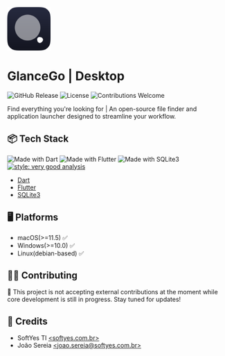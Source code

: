 <img width="100" height="100" src="readme/logo.png" alt="project logo">

# GlanceGo | Desktop

![GitHub Release](https://img.shields.io/github/v/release/GlanceGo/glancego_desktop?include_prereleases&color=%23272A3F)
![License](https://img.shields.io/github/license/GlanceGo/glancego_desktop?color=%23272A3F)
![Contributions Welcome](https://img.shields.io/badge/contributions-Closed-%23272A3F)

Find everything you're looking for | An open-source file finder and application
launcher designed to streamline your workflow.

## 📦 Tech Stack

![Made with Dart](https://img.shields.io/badge/backend-Dart-%23272A3F)
![Made with Flutter](https://img.shields.io/badge/frontend-Flutter-%23272A3F)
![Made with SQLite3](https://img.shields.io/badge/database-SQLite3-%23272A3F)
[![style: very good analysis](https://img.shields.io/badge/style-very_good_analysis-B22C89.svg)](https://pub.dev/packages/very_good_analysis)

* [Dart](hhttps://dart.dev/)
* [Flutter](https://flutter.dev/)
* [SQLite3](https://www.sqlite.org/)

## 🖥️ Platforms

* macOS(>=11.5) ✅
* Windows(>=10.0) ✅
* Linux(debian-based) ✅

## 🧑‍💻 Contributing

🚫 This project is not accepting external contributions at the moment while
core development is still in progress. Stay tuned for updates!

## 📜 Credits

* SoftYes TI [\<softyes.com.br\>](https://softyes.com.br)
* João Sereia [\<joao.sereia@softyes.com.br\>](mailto:joao.sereia@softyes.com.br)
